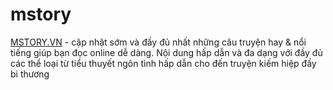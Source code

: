 # mstory

[MSTORY.VN](https://mstory.vn) - cập nhật sớm và đầy đủ nhất những câu truyện hay & nổi tiếng giúp bạn đọc online dễ dàng. Nội dung hấp dẫn và đa dạng với đầy đủ các thể loại từ tiểu thuyết ngôn tình hấp dẫn cho đến truyện kiếm hiệp đầy bi thương
